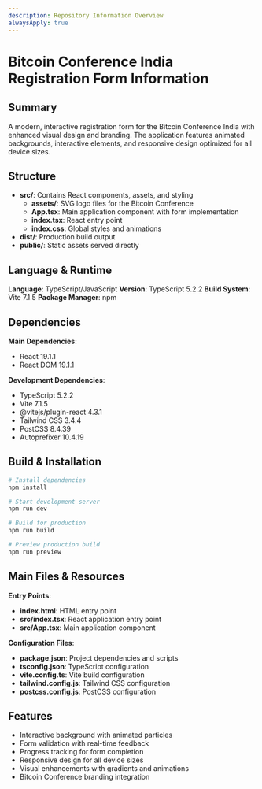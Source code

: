 ```yaml
---
description: Repository Information Overview
alwaysApply: true
---
```


# Bitcoin Conference India Registration Form Information

## Summary
A modern, interactive registration form for the Bitcoin Conference India with enhanced visual design and branding. The application features animated backgrounds, interactive elements, and responsive design optimized for all device sizes.

## Structure
- **src/**: Contains React components, assets, and styling
  - **assets/**: SVG logo files for the Bitcoin Conference
  - **App.tsx**: Main application component with form implementation
  - **index.tsx**: React entry point
  - **index.css**: Global styles and animations
- **dist/**: Production build output
- **public/**: Static assets served directly

## Language & Runtime
**Language**: TypeScript/JavaScript
**Version**: TypeScript 5.2.2
**Build System**: Vite 7.1.5
**Package Manager**: npm

## Dependencies
**Main Dependencies**:
- React 19.1.1
- React DOM 19.1.1

**Development Dependencies**:
- TypeScript 5.2.2
- Vite 7.1.5
- @vitejs/plugin-react 4.3.1
- Tailwind CSS 3.4.4
- PostCSS 8.4.39
- Autoprefixer 10.4.19

## Build & Installation
```bash
# Install dependencies
npm install

# Start development server
npm run dev

# Build for production
npm run build

# Preview production build
npm run preview
```

## Main Files & Resources
**Entry Points**:
- **index.html**: HTML entry point
- **src/index.tsx**: React application entry point
- **src/App.tsx**: Main application component

**Configuration Files**:
- **package.json**: Project dependencies and scripts
- **tsconfig.json**: TypeScript configuration
- **vite.config.ts**: Vite build configuration
- **tailwind.config.js**: Tailwind CSS configuration
- **postcss.config.js**: PostCSS configuration

## Features
- Interactive background with animated particles
- Form validation with real-time feedback
- Progress tracking for form completion
- Responsive design for all device sizes
- Visual enhancements with gradients and animations
- Bitcoin Conference branding integration
